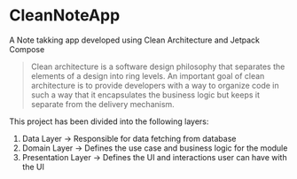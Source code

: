 # CleanNoteApp

A Note takking app developed using Clean Architecture and Jetpack Compose

> Clean architecture is a software design philosophy that separates the elements of a design into ring levels. An important goal of clean architecture is to provide developers with a way to organize code in such a way that it encapsulates the business logic but keeps it separate from the delivery mechanism.

This project has been divided into the following layers:

1. Data Layer -> Responsible for data fetching from database
2. Domain Layer -> Defines the use case and business logic for the module
3. Presentation Layer -> Defines the UI and interactions user can have with the UI
